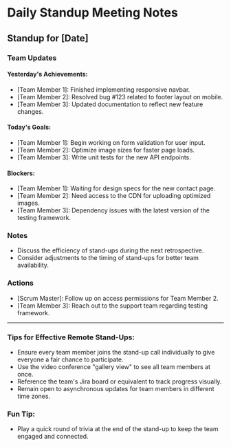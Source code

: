 # Daily Standup Meeting Notes

## Standup for [Date]

### Team Updates

#### Yesterday's Achievements:
- [Team Member 1]: Finished implementing responsive navbar.
- [Team Member 2]: Resolved bug #123 related to footer layout on mobile.
- [Team Member 3]: Updated documentation to reflect new feature changes.

#### Today's Goals:
- [Team Member 1]: Begin working on form validation for user input.
- [Team Member 2]: Optimize image sizes for faster page loads.
- [Team Member 3]: Write unit tests for the new API endpoints.

#### Blockers:
- [Team Member 1]: Waiting for design specs for the new contact page.
- [Team Member 2]: Need access to the CDN for uploading optimized images.
- [Team Member 3]: Dependency issues with the latest version of the testing framework.

### Notes
- Discuss the efficiency of stand-ups during the next retrospective.
- Consider adjustments to the timing of stand-ups for better team availability.

### Actions
- [Scrum Master]: Follow up on access permissions for Team Member 2.
- [Team Member 3]: Reach out to the support team regarding testing framework.

---

### Tips for Effective Remote Stand-Ups:
- Ensure every team member joins the stand-up call individually to give everyone a fair chance to participate.
- Use the video conference "gallery view" to see all team members at once.
- Reference the team's Jira board or equivalent to track progress visually.
- Remain open to asynchronous updates for team members in different time zones.

### Fun Tip:
- Play a quick round of trivia at the end of the stand-up to keep the team engaged and connected.